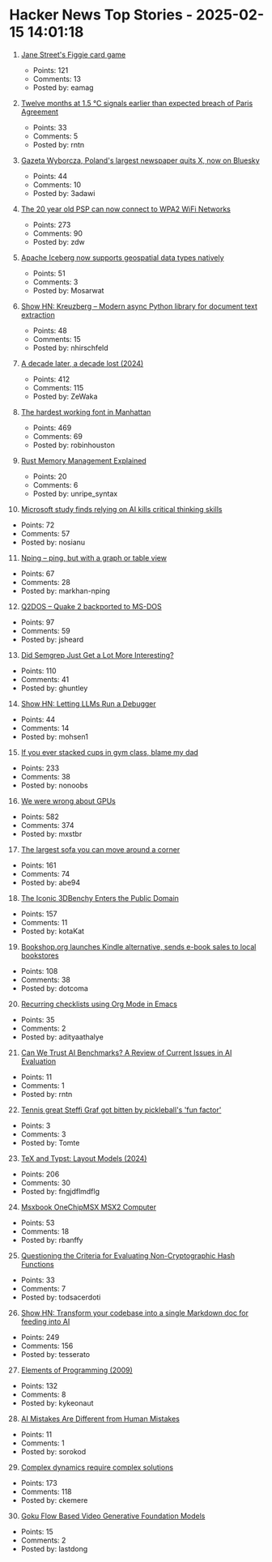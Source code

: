 # Hacker News Top Stories - 2025-02-15 14:01:18

1. [Jane Street's Figgie card game](https://www.figgie.com/)
   - Points: 121
   - Comments: 13
   - Posted by: eamag

2. [Twelve months at 1.5 °C signals earlier than expected breach of Paris Agreement](https://www.nature.com/articles/s41558-025-02247-8)
   - Points: 33
   - Comments: 5
   - Posted by: rntn

3. [Gazeta Wyborcza, Poland's largest newspaper quits X, now on Bluesky](https://bsky.app/profile/blueskywins.bsky.social/post/3li7rxl3o2c2t)
   - Points: 44
   - Comments: 10
   - Posted by: 3adawi

4. [The 20 year old PSP can now connect to WPA2 WiFi Networks](https://wololo.net/2025/02/14/the-20-year-old-psp-can-now-connect-to-wpa2-wifi-networks/)
   - Points: 273
   - Comments: 90
   - Posted by: zdw

5. [Apache Iceberg now supports geospatial data types natively](https://wherobots.com/apache-iceberg-and-parquet-now-support-geo/)
   - Points: 51
   - Comments: 3
   - Posted by: Mosarwat

6. [Show HN: Kreuzberg – Modern async Python library for document text extraction](https://github.com/Goldziher/kreuzberg)
   - Points: 48
   - Comments: 15
   - Posted by: nhirschfeld

7. [A decade later, a decade lost (2024)](https://meyerweb.com/eric/thoughts/2024/06/07/a-decade-later-a-decade-lost/)
   - Points: 412
   - Comments: 115
   - Posted by: ZeWaka

8. [The hardest working font in Manhattan](https://aresluna.org/the-hardest-working-font-in-manhattan/)
   - Points: 469
   - Comments: 69
   - Posted by: robinhouston

9. [Rust Memory Management Explained](https://www.infoworld.com/article/3815535/rust-memory-management-explained.html)
   - Points: 20
   - Comments: 6
   - Posted by: unripe_syntax

10. [Microsoft study finds relying on AI kills critical thinking skills](https://gizmodo.com/microsoft-study-finds-relying-on-ai-kills-your-critical-thinking-skills-2000561788)
   - Points: 72
   - Comments: 57
   - Posted by: nosianu

11. [Nping – ping, but with a graph or table view](https://github.com/hanshuaikang/Nping)
   - Points: 67
   - Comments: 28
   - Posted by: markhan-nping

12. [Q2DOS – Quake 2 backported to MS-DOS](https://dk.toastednet.org/Q2DOS/)
   - Points: 97
   - Comments: 59
   - Posted by: jsheard

13. [Did Semgrep Just Get a Lot More Interesting?](https://fly.io/blog/semgrep-but-for-real-now/)
   - Points: 110
   - Comments: 41
   - Posted by: ghuntley

14. [Show HN: Letting LLMs Run a Debugger](https://github.com/mohsen1/llm-debugger-vscode-extension)
   - Points: 44
   - Comments: 14
   - Posted by: mohsen1

15. [If you ever stacked cups in gym class, blame my dad](https://defector.com/if-you-ever-stacked-cups-in-gym-class-blame-my-dad)
   - Points: 233
   - Comments: 38
   - Posted by: nonoobs

16. [We were wrong about GPUs](https://fly.io/blog/wrong-about-gpu/)
   - Points: 582
   - Comments: 374
   - Posted by: mxstbr

17. [The largest sofa you can move around a corner](https://www.quantamagazine.org/the-largest-sofa-you-can-move-around-a-corner-20250214/)
   - Points: 161
   - Comments: 74
   - Posted by: abe94

18. [The Iconic 3DBenchy Enters the Public Domain](https://www.nti-group.com/home/information/news/3dbenchy/)
   - Points: 157
   - Comments: 11
   - Posted by: kotaKat

19. [Bookshop.org launches Kindle alternative, sends e-book sales to local bookstores](https://www.usatoday.com/story/entertainment/books/2025/01/28/bookshop-org-ereader-ebook-app/77928209007/)
   - Points: 108
   - Comments: 38
   - Posted by: dotcoma

20. [Recurring checklists using Org Mode in Emacs](https://www.naiquev.in/recurring-checklists-using-org-mode-in-emacs.html)
   - Points: 35
   - Comments: 2
   - Posted by: adityaathalye

21. [Can We Trust AI Benchmarks? A Review of Current Issues in AI Evaluation](https://arxiv.org/abs/2502.06559)
   - Points: 11
   - Comments: 1
   - Posted by: rntn

22. [Tennis great Steffi Graf got bitten by pickleball's 'fun factor'](https://www.cnn.com/2025/02/13/sport/steffi-graf-pickleball-slam-3-tennis-spt-intl/index.html)
   - Points: 3
   - Comments: 3
   - Posted by: Tomte

23. [TeX and Typst: Layout Models (2024)](https://laurmaedje.github.io/posts/layout-models/)
   - Points: 206
   - Comments: 30
   - Posted by: fngjdflmdflg

24. [Msxbook OneChipMSX MSX2 Computer](https://www.tindie.com/products/cycle/msxbook-onechipmsx-msx2-computer/)
   - Points: 53
   - Comments: 18
   - Posted by: rbanffy

25. [Questioning the Criteria for Evaluating Non-Cryptographic Hash Functions](https://cacm.acm.org/practice/questioning-the-criteria-for-evaluating-non-cryptographic-hash-functions/)
   - Points: 33
   - Comments: 7
   - Posted by: todsacerdoti

26. [Show HN: Transform your codebase into a single Markdown doc for feeding into AI](https://tesserato.web.app/posts/2025-02-12-CodeWeaver-launch/index.html)
   - Points: 249
   - Comments: 156
   - Posted by: tesserato

27. [Elements of Programming (2009)](https://www.elementsofprogramming.com/)
   - Points: 132
   - Comments: 8
   - Posted by: kykeonaut

28. [AI Mistakes Are Different from Human Mistakes](https://www.schneier.com/blog/archives/2025/01/ai-mistakes-are-very-different-from-human-mistakes.html)
   - Points: 11
   - Comments: 1
   - Posted by: sorokod

29. [Complex dynamics require complex solutions](https://mathstodon.xyz/@tao/113873092369347147)
   - Points: 173
   - Comments: 118
   - Posted by: ckemere

30. [Goku Flow Based Video Generative Foundation Models](https://github.com/Saiyan-World/goku)
   - Points: 15
   - Comments: 2
   - Posted by: lastdong

